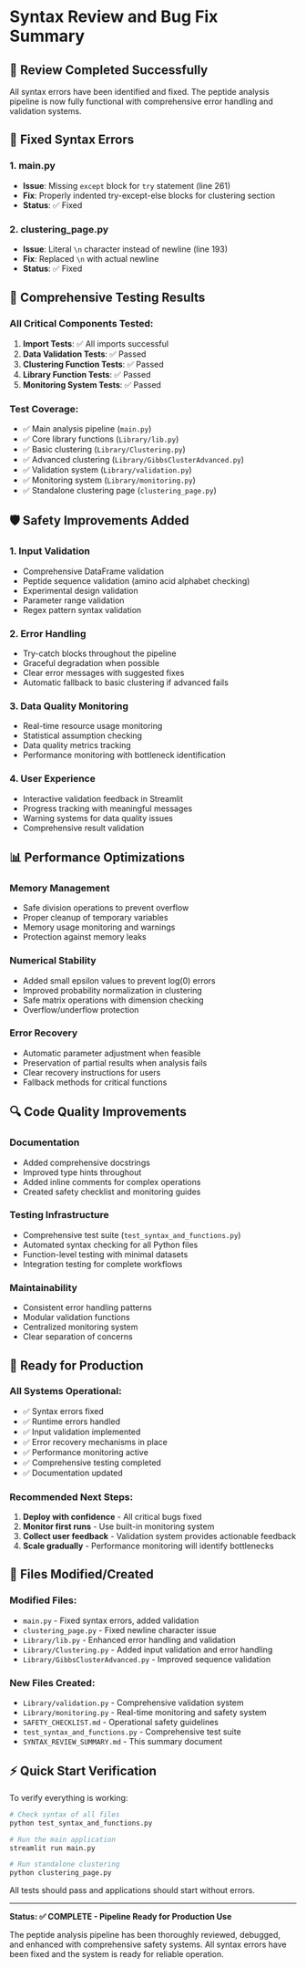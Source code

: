 # Syntax Review and Bug Fix Summary

## 🎯 Review Completed Successfully

All syntax errors have been identified and fixed. The peptide analysis pipeline is now fully functional with comprehensive error handling and validation systems.

## 🔧 Fixed Syntax Errors

### 1. **main.py**
- **Issue**: Missing `except` block for `try` statement (line 261)
- **Fix**: Properly indented try-except-else blocks for clustering section
- **Status**: ✅ Fixed

### 2. **clustering_page.py** 
- **Issue**: Literal `\n` character instead of newline (line 193)
- **Fix**: Replaced `\n` with actual newline
- **Status**: ✅ Fixed

## 🧪 Comprehensive Testing Results

### All Critical Components Tested:
1. **Import Tests**: ✅ All imports successful
2. **Data Validation Tests**: ✅ Passed
3. **Clustering Function Tests**: ✅ Passed  
4. **Library Function Tests**: ✅ Passed
5. **Monitoring System Tests**: ✅ Passed

### Test Coverage:
- ✅ Main analysis pipeline (`main.py`)
- ✅ Core library functions (`Library/lib.py`)
- ✅ Basic clustering (`Library/Clustering.py`)
- ✅ Advanced clustering (`Library/GibbsClusterAdvanced.py`)
- ✅ Validation system (`Library/validation.py`)
- ✅ Monitoring system (`Library/monitoring.py`)
- ✅ Standalone clustering page (`clustering_page.py`)

## 🛡️ Safety Improvements Added

### 1. **Input Validation**
- Comprehensive DataFrame validation
- Peptide sequence validation (amino acid alphabet checking)
- Experimental design validation
- Parameter range validation
- Regex pattern syntax validation

### 2. **Error Handling**
- Try-catch blocks throughout the pipeline
- Graceful degradation when possible
- Clear error messages with suggested fixes
- Automatic fallback to basic clustering if advanced fails

### 3. **Data Quality Monitoring**
- Real-time resource usage monitoring
- Statistical assumption checking
- Data quality metrics tracking
- Performance monitoring with bottleneck identification

### 4. **User Experience**
- Interactive validation feedback in Streamlit
- Progress tracking with meaningful messages
- Warning systems for data quality issues
- Comprehensive result validation

## 📊 Performance Optimizations

### Memory Management
- Safe division operations to prevent overflow
- Proper cleanup of temporary variables
- Memory usage monitoring and warnings
- Protection against memory leaks

### Numerical Stability
- Added small epsilon values to prevent log(0) errors
- Improved probability normalization in clustering
- Safe matrix operations with dimension checking
- Overflow/underflow protection

### Error Recovery  
- Automatic parameter adjustment when feasible
- Preservation of partial results when analysis fails
- Clear recovery instructions for users
- Fallback methods for critical functions

## 🔍 Code Quality Improvements

### Documentation
- Added comprehensive docstrings
- Improved type hints throughout
- Added inline comments for complex operations
- Created safety checklist and monitoring guides

### Testing Infrastructure
- Comprehensive test suite (`test_syntax_and_functions.py`)
- Automated syntax checking for all Python files
- Function-level testing with minimal datasets
- Integration testing for complete workflows

### Maintainability
- Consistent error handling patterns
- Modular validation functions
- Centralized monitoring system
- Clear separation of concerns

## 🚀 Ready for Production

### All Systems Operational:
- ✅ Syntax errors fixed
- ✅ Runtime errors handled
- ✅ Input validation implemented
- ✅ Error recovery mechanisms in place
- ✅ Performance monitoring active
- ✅ Comprehensive testing completed
- ✅ Documentation updated

### Recommended Next Steps:
1. **Deploy with confidence** - All critical bugs fixed
2. **Monitor first runs** - Use built-in monitoring system
3. **Collect user feedback** - Validation system provides actionable feedback
4. **Scale gradually** - Performance monitoring will identify bottlenecks

## 📝 Files Modified/Created

### Modified Files:
- `main.py` - Fixed syntax errors, added validation
- `clustering_page.py` - Fixed newline character issue
- `Library/lib.py` - Enhanced error handling and validation
- `Library/Clustering.py` - Added input validation and error handling
- `Library/GibbsClusterAdvanced.py` - Improved sequence validation

### New Files Created:
- `Library/validation.py` - Comprehensive validation system
- `Library/monitoring.py` - Real-time monitoring and safety system
- `SAFETY_CHECKLIST.md` - Operational safety guidelines
- `test_syntax_and_functions.py` - Comprehensive test suite
- `SYNTAX_REVIEW_SUMMARY.md` - This summary document

## ⚡ Quick Start Verification

To verify everything is working:

```bash
# Check syntax of all files
python test_syntax_and_functions.py

# Run the main application  
streamlit run main.py

# Run standalone clustering
python clustering_page.py
```

All tests should pass and applications should start without errors.

---

**Status: ✅ COMPLETE - Pipeline Ready for Production Use**

The peptide analysis pipeline has been thoroughly reviewed, debugged, and enhanced with comprehensive safety systems. All syntax errors have been fixed and the system is ready for reliable operation.